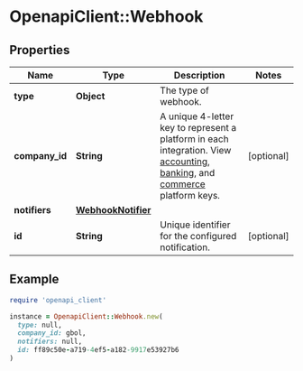 # OpenapiClient::Webhook

## Properties

| Name | Type | Description | Notes |
| ---- | ---- | ----------- | ----- |
| **type** | **Object** | The type of webhook. |  |
| **company_id** | **String** | A unique 4-letter key to represent a platform in each integration. View [accounting](https://docs.codat.io/integrations/accounting/overview#platform-keys), [banking](https://docs.codat.io/integrations/banking/overview#platform-keys), and [commerce](https://docs.codat.io/integrations/commerce/overview#platform-keys) platform keys. | [optional] |
| **notifiers** | [**WebhookNotifier**](WebhookNotifier.md) |  |  |
| **id** | **String** | Unique identifier for the configured notification. | [optional] |

## Example

```ruby
require 'openapi_client'

instance = OpenapiClient::Webhook.new(
  type: null,
  company_id: gbol,
  notifiers: null,
  id: ff89c50e-a719-4ef5-a182-9917e53927b6
)
```

